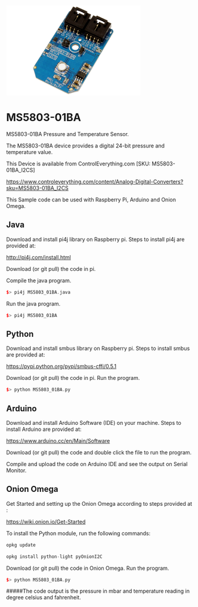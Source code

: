[![MS5803-01BA](MS5803-01BA_I2CS.png)](https://www.controleverything.com/content/Analog-Digital-Converters?sku=MS5803-01BA_I2CS)
# MS5803-01BA
MS5803-01BA Pressure and Temperature Sensor.

The MS5803-01BA device provides a digital 24-bit pressure and temperature value.

This Device is available from ControlEverything.com [SKU: MS5803-01BA_I2CS]

https://www.controleverything.com/content/Analog-Digital-Converters?sku=MS5803-01BA_I2CS

This Sample code can be used with Raspberry Pi, Arduino and Onion Omega.

## Java
Download and install pi4j library on Raspberry pi. Steps to install pi4j are provided at:

http://pi4j.com/install.html

Download (or git pull) the code in pi.

Compile the java program.
```cpp
$> pi4j MS5803_01BA.java
```

Run the java program.
```cpp
$> pi4j MS5803_01BA
```

## Python
Download and install smbus library on Raspberry pi. Steps to install smbus are provided at:

https://pypi.python.org/pypi/smbus-cffi/0.5.1

Download (or git pull) the code in pi. Run the program.

```cpp
$> python MS5803_01BA.py
```

## Arduino
Download and install Arduino Software (IDE) on your machine. Steps to install Arduino are provided at:

https://www.arduino.cc/en/Main/Software

Download (or git pull) the code and double click the file to run the program.

Compile and upload the code on Arduino IDE and see the output on Serial Monitor.

## Onion Omega

Get Started and setting up the Onion Omega according to steps provided at :

https://wiki.onion.io/Get-Started

To install the Python module, run the following commands:
```cpp
opkg update
```
```cpp
opkg install python-light pyOnionI2C
```

Download (or git pull) the code in Onion Omega. Run the program.

```cpp
$> python MS5803_01BA.py
```

#####The code output is the pressure in mbar and temperature reading in degree celsius and fahrenheit.
